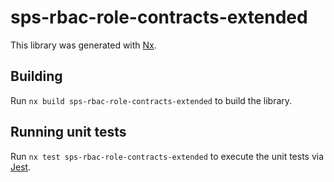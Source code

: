 # sps-rbac-role-contracts-extended

This library was generated with [Nx](https://nx.dev).

## Building

Run `nx build sps-rbac-role-contracts-extended` to build the library.

## Running unit tests

Run `nx test sps-rbac-role-contracts-extended` to execute the unit tests via [Jest](https://jestjs.io).
